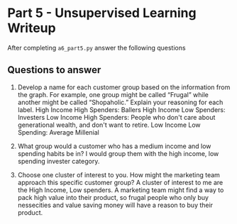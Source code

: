 # Part 5 - Unsupervised Learning Writeup

After completing `a6_part5.py` answer the following questions

## Questions to answer

1. Develop a name for each customer group based on the information from the graph. For example, one group might be called “Frugal” while another might be called “Shopaholic.” Explain your reasoning for each label.
High Income High Spenders: Ballers
High Income Low Spenders: Investers
Low Income High Spenders: People who don't care about generational wealth, and don't want to retire.
Low Income Low Spending: Average Millenial

2. What group would a customer who has a medium income and low spending habits be in?
I would group them with the high income, low spending invester category.

3. Choose one cluster of interest to you. How might the marketing team approach this specific customer group?
A cluster of interest to me are the High Income, Low spenders. A marketing team might find a way to pack high value into their product, so frugal people who only buy nessecities and value saving money will have a reason to buy their product.
